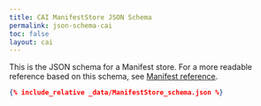 ```yaml
---
title: CAI ManifestStore JSON Schema
permalink: json-schema-cai
toc: false
layout: cai
---
```

This is the JSON schema for a Manifest store. For a more readable reference based on this schema, see [Manifest reference](manifest-ref).

```json
{% include_relative _data/ManifestStore_schema.json %}
```
